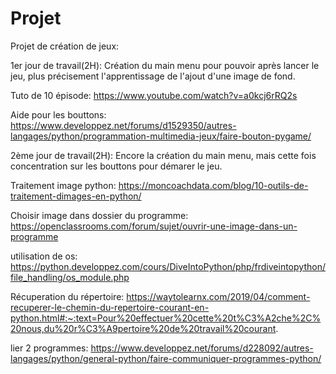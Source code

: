 # Projet
Projet de création de jeux:

1er jour de travail(2H):
  Création du main menu pour pouvoir après lancer le jeu, plus précisement l'apprentissage de l'ajout d'une image de fond.

Tuto de 10 épisode: https://www.youtube.com/watch?v=a0kcj6rRQ2s

Aide pour les bouttons: https://www.developpez.net/forums/d1529350/autres-langages/python/programmation-multimedia-jeux/faire-bouton-pygame/

2ème jour de travail(2H):
  Encore la création du main menu, mais cette fois concentration sur les bouttons pour démarer le jeu.

Traitement image python: https://moncoachdata.com/blog/10-outils-de-traitement-dimages-en-python/

 Choisir image dans dossier du programme: https://openclassrooms.com/forum/sujet/ouvrir-une-image-dans-un-programme

utilisation de os: https://python.developpez.com/cours/DiveIntoPython/php/frdiveintopython/file_handling/os_module.php

Récuperation du répertoire: https://waytolearnx.com/2019/04/comment-recuperer-le-chemin-du-repertoire-courant-en-python.html#:~:text=Pour%20effectuer%20cette%20t%C3%A2che%2C%20nous,du%20r%C3%A9pertoire%20de%20travail%20courant.

lier 2 programmes: https://www.developpez.net/forums/d228092/autres-langages/python/general-python/faire-communiquer-programmes-python/
